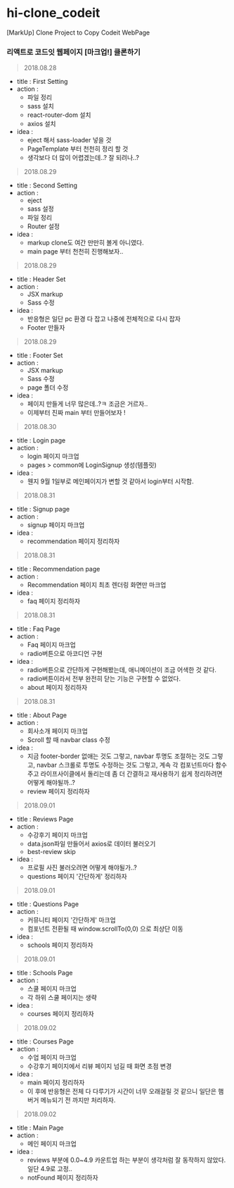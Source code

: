 # hi-clone_codeit
[MarkUp] Clone Project to Copy Codeit WebPage

### 리액트로 코드잇 웹페이지 [마크업!] 클론하기

> 2018.08.28
  - title : First Setting
  - action : 
    - 파일 정리
    - sass 설치
    - react-router-dom 설치
    - axios 설치
  - idea : 
    - eject 해서 sass-loader 넣을 것
    - PageTemplate 부터 천천히 정리 할 것
    - 생각보다 더 많이 어렵겠는데..? 잘 되려나..?

> 2018.08.29
  - title : Second Setting
  - action : 
    - eject
    - sass 설정
    - 파일 정리
    - Router 설정
  - idea : 
    - markup clone도 여간 만만히 볼게 아니였다.
    - main page 부터 천천히 진행해보자..

> 2018.08.29
  - title : Header Set
  - action : 
    - JSX markup
    - Sass 수정
  - idea : 
    - 반응형은 일단 pc 환경 다 잡고 나중에 전체적으로 다시 잡자
    - Footer 만들자

> 2018.08.29
  - title : Footer Set
  - action : 
    - JSX markup
    - Sass 수정
    - page 폴더 수정
  - idea : 
    - 페이지 만들게 너무 많은데..?ㅋ 조금은 거르자..
    - 이제부터 진짜 main 부터 만들어보자 !

> 2018.08.30
  - title : Login page
  - action : 
    - login 페이지 마크업
    - pages > common에 LoginSignup 생성(템플릿)
  - idea : 
    - 웬지 9월 1일부로 메인페이지가 변할 것 같아서 login부터 시작함.

> 2018.08.31
  - title : Signup page
  - action : 
    - signup 페이지 마크업
  - idea : 
    - recommendation 페이지 정리하자

> 2018.08.31
  - title : Recommendation page
  - action : 
    - Recommendation 페이지 최초 렌더링 화면만 마크업
  - idea : 
    - faq 페이지 정리하자

> 2018.08.31
  - title : Faq Page
  - action : 
    - Faq 페이지 마크업
    - radio버튼으로 아코디언 구현
  - idea : 
    - radio버튼으로 간단하게 구현해봤는데, 애니메이션이 조금 어색한 것 같다.
    - radio버튼이라서 전부 완전히 닫는 기능은 구현할 수 없었다.
    - about 페이지 정리하자

> 2018.08.31
  - title : About Page
  - action : 
    - 회사소개 페이지 마크업
    - Scroll 할 때 navbar class 수정
  - idea : 
    - 지금 footer-border 없애는 것도 그렇고,
      navbar 투명도 조절하는 것도 그렇고,
      navbar 스크롤로 투명도 수정하는 것도 그렇고,
      계속 각 컴포넌트마다 함수 주고 라이프사이클에서 돌리는데
      좀 더 간결하고 재사용하기 쉽게 정리하려면 어떻게 해야될까..?
    - review 페이지 정리하자

> 2018.09.01
  - title : Reviews Page
  - action : 
    - 수강후기 페이지 마크업
    - data.json파일 만들어서 axios로 데이터 불러오기
    - best-review skip
  - idea : 
    - 프로필 사진 불러오려면 어떻게 해야될가..?
    - questions 페이지 '간단하게' 정리하자

> 2018.09.01
  - title : Questions Page
  - action : 
    - 커뮤니티 페이지 '간단하게' 마크업
    - 컴포넌트 전환될 때 window.scrollTo(0,0) 으로 최상단 이동
  - idea : 
    - schools 페이지 정리하자

> 2018.09.01
  - title : Schools Page
  - action : 
    - 스쿨 페이지 마크업
    - 각 하위 스쿨 페이지는 생략
  - idea : 
    - courses 페이지 정리하자

> 2018.09.02
  - title : Courses Page
  - action : 
    - 수업 페이지 마크업
    - 수강후기 페이지에서 리뷰 페이지 넘길 때 화면 초점 변경
  - idea : 
    - main 페이지 정리하자
    - 이 후에 반응형은 전체 다 다루기가 시간이 너무 오래걸릴 것 같으니
      일단은 햄버거 메뉴되기 전 까지만 처리하자.

> 2018.09.02
  - title : Main Page
  - action : 
    - 메인 페이지 마크업
  - idea : 
    - reviews 부분에 0.0~4.9 카운트업 하는 부분이
      생각처럼 잘 동작하지 않았다. 일단 4.9로 고정..
    - notFound 페이지 정리하자

